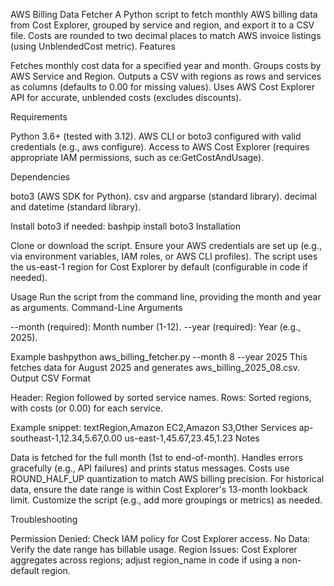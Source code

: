 AWS Billing Data Fetcher
A Python script to fetch monthly AWS billing data from Cost Explorer, grouped by service and region, and export it to a CSV file. Costs are rounded to two decimal places to match AWS invoice listings (using UnblendedCost metric).
Features

Fetches monthly cost data for a specified year and month.
Groups costs by AWS Service and Region.
Outputs a CSV with regions as rows and services as columns (defaults to 0.00 for missing values).
Uses AWS Cost Explorer API for accurate, unblended costs (excludes discounts).

Requirements

Python 3.6+ (tested with 3.12).
AWS CLI or boto3 configured with valid credentials (e.g., aws configure).
Access to AWS Cost Explorer (requires appropriate IAM permissions, such as ce:GetCostAndUsage).

Dependencies

boto3 (AWS SDK for Python).
csv and argparse (standard library).
decimal and datetime (standard library).

Install boto3 if needed:
bashpip install boto3
Installation

Clone or download the script.
Ensure your AWS credentials are set up (e.g., via environment variables, IAM roles, or AWS CLI profiles).
The script uses the us-east-1 region for Cost Explorer by default (configurable in code if needed).

Usage
Run the script from the command line, providing the month and year as arguments.
Command-Line Arguments

--month (required): Month number (1-12).
--year (required): Year (e.g., 2025).

Example
bashpython aws_billing_fetcher.py --month 8 --year 2025
This fetches data for August 2025 and generates aws_billing_2025_08.csv.
Output CSV Format

Header: Region followed by sorted service names.
Rows: Sorted regions, with costs (or 0.00) for each service.

Example snippet:
textRegion,Amazon EC2,Amazon S3,Other Services
ap-southeast-1,12.34,5.67,0.00
us-east-1,45.67,23.45,1.23
Notes

Data is fetched for the full month (1st to end-of-month).
Handles errors gracefully (e.g., API failures) and prints status messages.
Costs use ROUND_HALF_UP quantization to match AWS billing precision.
For historical data, ensure the date range is within Cost Explorer's 13-month lookback limit.
Customize the script (e.g., add more groupings or metrics) as needed.

Troubleshooting

Permission Denied: Check IAM policy for Cost Explorer access.
No Data: Verify the date range has billable usage.
Region Issues: Cost Explorer aggregates across regions; adjust region_name in code if using a non-default region.
